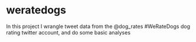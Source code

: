 # weratedogs

In this project I wrangle tweet data from the @dog_rates #WeRateDogs dog rating twitter account, and do some basic analyses
